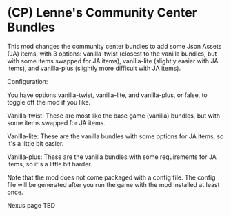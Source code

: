 # (CP) Lenne's Community Center Bundles
This mod changes the community center bundles to add some Json Assets (JA) items, with 3 options: vanilla-twist (closest to the vanilla bundles, but with some items swapped for JA items), vanilla-lite (slightly easier with JA items), and vanilla-plus (slightly more difficult with JA items).

Configuration:

You have options vanilla-twist, vanilla-lite, and vanilla-plus, or false, to toggle off the mod if you like.

Vanilla-twist:
These are most like the base game (vanilla) bundles, but with some items swapped for JA items.

Vanilla-lite:
These are the vanilla bundles with some options for JA items, so it's a little bit easier.

Vanilla-plus:
These are the vanilla bundles with some requirements for JA items, so it's a little bit harder.

Note that the mod does not come packaged with a config file. The config file will be generated after you run the game with the mod installed at least once. 

Nexus page TBD
